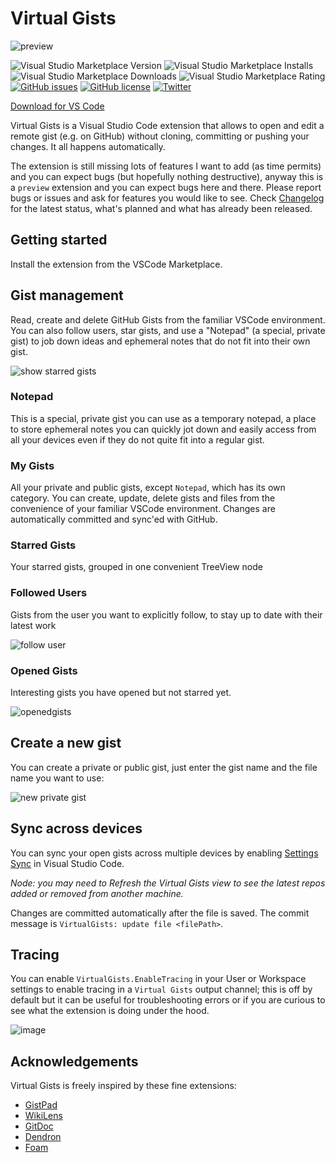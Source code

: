 # Virtual Gists

![preview](https://img.shields.io/badge/-preview-orange)

<!--[![Publish Extension](https://github.com/carlocardella/vscode-VirtualGists/actions/workflows/PublishExtension.yml/badge.svg)](https://github.com/carlocardella/vscode-VirtualGists/actions/workflows/PublishExtension.yml)-->
![Visual Studio Marketplace Version](https://img.shields.io/visual-studio-marketplace/v/carlocardella.vscode-virtualGists)
![Visual Studio Marketplace Installs](https://img.shields.io/visual-studio-marketplace/i/carlocardella.vscode-virtualGists)
![Visual Studio Marketplace Downloads](https://img.shields.io/visual-studio-marketplace/d/carlocardella.vscode-virtualGists)
![Visual Studio Marketplace Rating](https://img.shields.io/visual-studio-marketplace/r/carlocardella.vscode-virtualGists)
[![GitHub issues](https://img.shields.io/github/issues/carlocardella/vscode-VirtualGists.svg)](https://github.com/carlocardella/vscode-VirtualGists/issues)
[![GitHub license](https://img.shields.io/github/license/carlocardella/vscode-VirtualGists.svg)](https://github.com/carlocardella/vscode-VirtualGists/blob/master/LICENSE.md)
[![Twitter](https://img.shields.io/twitter/url/https/github.com/carlocardella/vscode-VirtualGists.svg?style=social)](https://twitter.com/intent/tweet?text=Wow:&url=https%3A%2F%2Fgithub.com%2Fcarlocardella%2Fvscode-VirtualGists)
<!-- [![Open in Visual Studio Code](https://open.vscode.dev/badges/open-in-vscode.svg)](https://open.vscode.dev/carlocardella/vscode-texttoolbox) -->

[Download for VS Code](https://marketplace.visualstudio.com/items?itemName=CarloCardella.vscode-virtualgists)

<!-- [Download for VS Codium](https://open-vsx.org/extension/carlocardella/vscode-texttoolbox) -->

Virtual Gists is a Visual Studio Code extension that allows to open and edit a remote gist (e.g. on GitHub) without cloning, committing or pushing your changes. It all happens automatically.

The extension is still missing lots of features I want to add (as time permits) and you can expect bugs (but hopefully nothing destructive), anyway this is a `preview` extension and you can expect bugs here and there. Please report bugs or issues and ask for features you would like to see. Check [Changelog](CHANGELOG.md) for the latest status, what's planned and what has already been released.

## Getting started

Install the extension from the VSCode Marketplace.

## Gist management

Read, create and delete GitHub Gists from the familiar VSCode environment. You can also follow users, star gists, and use a "Notepad" (a special, private gist) to job down ideas and ephemeral notes that do not fit into their own gist.

<!-- ![image](https://user-images.githubusercontent.com/5784415/197618303-98f29f54-6e8f-46bb-9f18-fe9989df4f97.png) -->

![show starred gists](https://user-images.githubusercontent.com/5784415/197624729-0c20ce8b-9cd9-4f53-97dd-69cb61a42fdf.gif)

### Notepad

This is a special, private gist you can use as a temporary notepad, a place to store ephemeral notes you can quickly jot down and easily access from all your devices even if they do not quite fit into a regular gist.

### My Gists

All your private and public gists, except `Notepad`, which has its own category. You can create, update, delete gists and files from the convenience of your familiar VSCode environment. Changes are automatically committed and sync'ed with GitHub.

### Starred Gists

Your starred gists, grouped in one convenient TreeView node

### Followed Users

Gists from the user you want to explicitly follow, to stay up to date with their latest work

![follow user](https://user-images.githubusercontent.com/5784415/200188563-725d6a20-71af-4cb1-8424-2ce6aa25fdd9.gif)

### Opened Gists

Interesting gists you have opened but not starred yet.

![openedgists](https://user-images.githubusercontent.com/5784415/201803325-acd4a167-cbd3-4d92-b0d4-dc2c5ef28ff9.gif)

## Create a new gist

You can create a private or public gist, just enter the gist name and the file name you want to use:

![new private gist](https://user-images.githubusercontent.com/5784415/197658237-f2d56e7a-2cbd-4d3a-9b9b-78a963a7336c.gif)

## Sync across devices

You can sync your open gists across multiple devices by enabling [Settings Sync](https://code.visualstudio.com/docs/editor/settings-sync) in Visual Studio Code.

*Node: you may need to Refresh the Virtual Gists view to see the latest repos added or removed from another machine.*

Changes are committed automatically after the file is saved. The commit message is `VirtualGists: update file <filePath>`.

## Tracing

You can enable `VirtualGists.EnableTracing` in your User or Workspace settings to enable tracing in a `Virtual Gists` output channel; this is off by default but it can be useful for troubleshooting errors or if you are curious to see what the extension is doing under the hood.

![image](https://user-images.githubusercontent.com/5784415/197569014-153f751e-6f37-4dd8-a5e6-3d50dc67b3de.png)


## Acknowledgements

Virtual Gists is freely inspired by these fine extensions:

* [GistPad](https://marketplace.visualstudio.com/items?itemName=vsls-contrib.gistfs)
* [WikiLens](https://marketplace.visualstudio.com/items?itemName=lostintangent.wikilens)
* [GitDoc](https://marketplace.visualstudio.com/items?itemName=vsls-contrib.gitdoc)
* [Dendron](https://marketplace.visualstudio.com/items?itemName=dendron.dendron)
* [Foam](https://marketplace.visualstudio.com/items?itemName=foam.foam-vscode)
